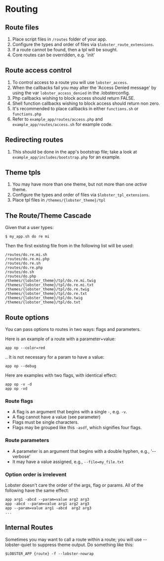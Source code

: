 # Routing

## Route files
1. Place script files in `/routes` folder of your app.
1. Configure the types and order of files via `$lobster_route_extensions`.
1. If a route cannot be found, then a tpl will be sought.
1. Core routes can be overridden, e.g. 'init'

## Route access control
1. To control access to a route you will use `lobster_access`.
1. When the callbacks fail you may alter the 'Access Denied message' by using the var `lobster_access_denied` in the .lobsterconfig.
1. Php callbacks wishing to block access should return FALSE.
1. Shell function callbacks wishing to block access should return non zero.
1. It's recommended to place callbacks in either `functions.sh` or `functions.php`
1. Refer to `example_app/routes/access.php` and `example_app/routes/access.sh` for example code.

## Redirecting routes
1. This should be done in the app's bootstrap file; take a look at `example_app/includes/bootstrap.php` for an example.

## Theme tpls
1. You may have more than one theme, but not more than one _active_ theme.
1. Configure the types and order of files via `$lobster_tpl_extensions`.
1. Place tpl files in `/themes/{lobster_theme}/tpl`

## The Route/Theme Cascade
Given that a user types:
    
    $ my_app.sh do re mi

Then the first existing file from in the following list will be used:

    /routes/do.re.mi.sh
    /routes/do.re.mi.php
    /routes/do.re.sh
    /routes/do.re.php
    /routes/do.sh
    /routes/do.php
    /themes/{lobster_theme}/tpl/do.re.mi.twig
    /themes/{lobster_theme}/tpl/do.re.mi.txt
    /themes/{lobster_theme}/tpl/do.re.twig
    /themes/{lobster_theme}/tpl/do.re.txt
    /themes/{lobster_theme}/tpl/do.twig
    /themes/{lobster_theme}/tpl/do.txt

## Route options
You can pass options to routes in two ways: flags and parameters.

Here is an example of a route with a parameter+value:
    
    app op --color=red

.. It is not necessary for a param to have a value:

    app op --debug

Here are examples with two flags, with identical effect:

    app op -v -d
    app op -vd


### Route flags
* A flag is an argument that begins with a single `-`, e.g. `-v`.
* A flag cannot have a value (see parameter)
* Flags must be single characters.
* Flags may be grouped like this `-asdf`, which signifies four flags.

### Route parameters
* A parameter is an argument that begins with a double hyphen, e.g., '--verbose'
* It may have a value assigned, e.g., `--file=my_file.txt`

### Option order is irrelevent
Lobster doesn't care the order of the args, flag or params.  All of the following have the same effect:

    app arg1 -abcd --param=value arg2 arg3
    app -abcd --param=value arg1 arg2 arg3
    app --param=value arg1 -abcd  arg2 arg3
    ...
    
## Internal Routes
Sometimes you may want to call a route within a route; you will use --lobster-quiet to suppress theme output.  Do something like this:

    $LOBSTER_APP {route} -f --lobster-nowrap
